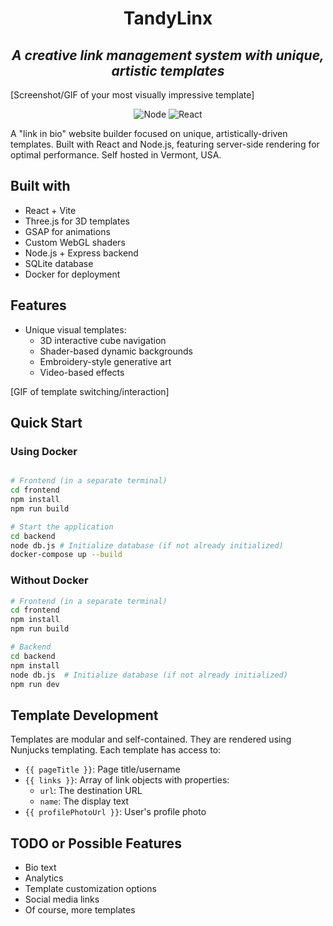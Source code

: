 <h1 align="center">TandyLinx</h1>
<h2 align="center"><i>A creative link management system with unique, artistic templates</i></h2>


[Screenshot/GIF of your most visually impressive template]

<p align="center">
  <img alt="Node" src="https://img.shields.io/badge/node-18.x-brightgreen?style=flat-square">
  <img alt="React" src="https://img.shields.io/badge/react-18.x-blue?style=flat-square">
</p>

A "link in bio" website builder focused on unique, artistically-driven templates. Built with React and Node.js, featuring server-side rendering for optimal performance. Self hosted in Vermont, USA.

## Built with

- React + Vite
- Three.js for 3D templates
- GSAP for animations
- Custom WebGL shaders
- Node.js + Express backend
- SQLite database
- Docker for deployment

## Features

- Unique visual templates:
  - 3D interactive cube navigation
  - Shader-based dynamic backgrounds
  - Embroidery-style generative art
  - Video-based effects

[GIF of template switching/interaction]

## Quick Start

### Using Docker
```bash

# Frontend (in a separate terminal)
cd frontend
npm install
npm run build

# Start the application
cd backend
node db.js # Initialize database (if not already initialized)
docker-compose up --build
```

### Without Docker
```bash
# Frontend (in a separate terminal)
cd frontend
npm install
npm run build

# Backend
cd backend
npm install
node db.js  # Initialize database (if not already initialized)
npm run dev

```

## Template Development

Templates are modular and self-contained. They are rendered using Nunjucks templating. Each template has access to:
- `{{ pageTitle }}`: Page title/username
- `{{ links }}`: Array of link objects with properties:
  - `url`: The destination URL
  - `name`: The display text
- `{{ profilePhotoUrl }}`: User's profile photo

## TODO or Possible Features

- Bio text
- Analytics
- Template customization options
- Social media links
- Of course, more templates